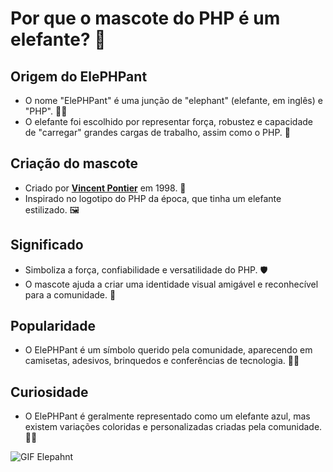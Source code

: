 # Por que o mascote do PHP é um elefante? 🐘

## Origem do ElePHPant
- O nome "ElePHPant" é uma junção de "elephant" (elefante, em inglês) e "PHP". 🐘💡
- O elefante foi escolhido por representar força, robustez e capacidade de "carregar" grandes cargas de trabalho, assim como o PHP. 💪

## Criação do mascote
- Criado por **[Vincent Pontier](https://7php.com/elephpant/)** em 1998. 🎨
- Inspirado no logotipo do PHP da época, que tinha um elefante estilizado. 🖼️

## Significado
- Simboliza a força, confiabilidade e versatilidade do PHP. 🛡️
- O mascote ajuda a criar uma identidade visual amigável e reconhecível para a comunidade. 🌟

## Popularidade
- O ElePHPant é um símbolo querido pela comunidade, aparecendo em camisetas, adesivos, brinquedos e conferências de tecnologia. 👕🎉

## Curiosidade
- O ElePHPant é geralmente representado como um elefante azul, mas existem variações coloridas e personalizadas criadas pela comunidade. 🎨🐘 <br />
<img src="https://mirror.math.princeton.edu/pub/php/images/ele-running.gif" alt="GIF Elepahnt">